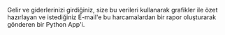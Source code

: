 Gelir ve giderlerinizi girdiğiniz, size bu verileri kullanarak grafikler ile özet hazırlayan ve istediğiniz E-mail'e bu harcamalardan bir rapor oluşturarak gönderen bir Python App'i. 
 
